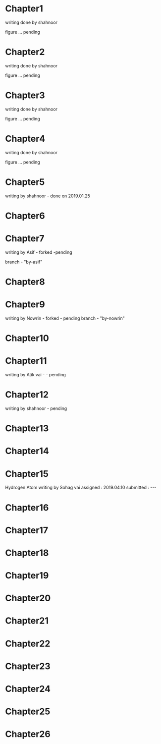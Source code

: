 # Chapter1
writing done by shahnoor

figure ... pending

# Chapter2
writing done by shahnoor

figure ... pending

# Chapter3
writing done by shahnoor

figure ... pending

# Chapter4
writing done by shahnoor

figure ... pending

# Chapter5
writing by shahnoor - done on 2019.01.25

# Chapter6


# Chapter7
writing by Asif - forked -pending

branch - "by-asif"

# Chapter8


# Chapter9
writing by Nowrin - forked - pending
branch - "by-nowrin"


# Chapter10


# Chapter11
writing by Atik vai - - pending



# Chapter12
writing by shahnoor - pending

# Chapter13


# Chapter14


# Chapter15
Hydrogen Atom
writing by Sohag vai
assigned : 2019.04.10
submitted : ---

# Chapter16


# Chapter17


# Chapter18


# Chapter19


# Chapter20


# Chapter21


# Chapter22


# Chapter23


# Chapter24


# Chapter25


# Chapter26



